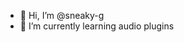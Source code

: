 - 👋 Hi, I’m @sneaky-g
- 🌱 I’m currently learning audio plugins

<!---
sneaky-g/sneaky-g is a ✨ special ✨ repository because its `README.md` (this file) appears on your GitHub profile.
You can click the Preview link to take a look at your changes.
--->
